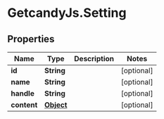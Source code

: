 # GetcandyJs.Setting

## Properties

Name | Type | Description | Notes
------------ | ------------- | ------------- | -------------
**id** | **String** |  | [optional] 
**name** | **String** |  | [optional] 
**handle** | **String** |  | [optional] 
**content** | [**Object**](.md) |  | [optional] 


